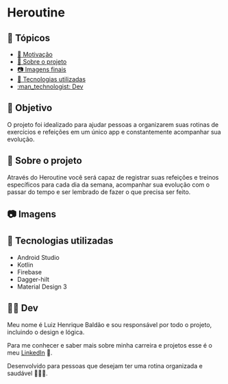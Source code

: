 # Heroutine

## :blue_book: Tópicos
- [:pushpin: Motivação](#pushpin-motivação)
- [:slightly_smiling_face: Sobre o projeto](#slightly_smiling_face-sobre-o-projeto)
- [:camera: Imagens finais](#camera-imagens-finais)
- [:wrench: Tecnologias utilizadas](#wrench-tecnologias-utilizadas)
- [:man\_technologist: Dev](#man_technologist-dev)

## :pushpin: Objetivo

O projeto foi idealizado para ajudar pessoas a organizarem suas rotinas de exercícios e refeições em um único app e constantemente acompanhar sua evolução.

## :slightly_smiling_face: Sobre o projeto 

Através do Heroutine você será capaz de registrar suas refeições e treinos específicos para cada dia da semana, acompanhar sua evolução com o passar do tempo e ser lembrado de fazer o que precisa ser feito.

## :camera: Imagens

## :wrench: Tecnologias utilizadas

- Android Studio
- Kotlin
- Firebase
- Dagger-hilt
- Material Design 3
  

## :man_technologist: Dev

Meu nome é Luiz Henrique Baldão e sou responsável por todo o projeto, incluindo o design e lógica.

Para me conhecer e saber mais sobre minha carreira e projetos esse é o meu [LinkedIn](https://www.linkedin.com/in/luizhbfilho/) 📲.


Desenvolvido para pessoas que desejam ter uma rotina organizada e saudável 🏃🏻‍♂️.
